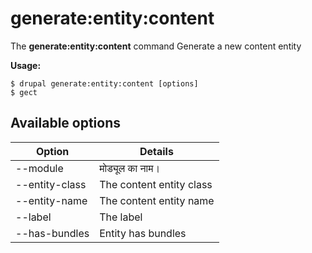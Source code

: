 # generate:entity:content
The **generate:entity:content** command Generate a new content entity

**Usage:**
```
$ drupal generate:entity:content [options] 
$ gect  
```

## Available options
Option | Details
-------|-------------
--module | मोड्यूल का नाम।
--entity-class | The content entity class
--entity-name | The content entity name
--label | The label
--has-bundles | Entity has bundles
